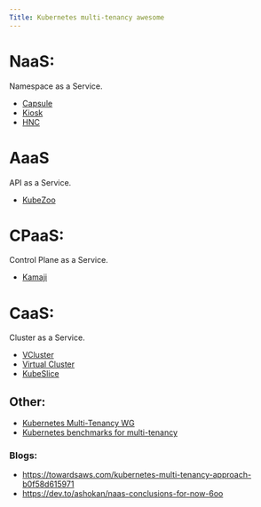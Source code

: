 ```yaml
---
Title: Kubernetes multi-tenancy awesome
---
```


# NaaS:
Namespace as a Service.

* [Capsule](https://github.com/clastix/capsule)
* [Kiosk](https://github.com/loft-sh/kiosk)
* [HNC](https://github.com/kubernetes-sigs/hierarchical-namespaces)

# AaaS
API as a Service.

* [KubeZoo](https://github.com/kubewharf/kubezoo)

# CPaaS:
Control Plane as a Service.

* [Kamaji](https://github.com/clastix/kamaji)

# CaaS:
Cluster as a Service.

* [VCluster](https://github.com/loft-sh/vcluster)
* [Virtual Cluster](https://github.com/kubernetes-sigs/cluster-api-provider-nested/tree/main/virtualcluster)
* [KubeSlice](https://github.com/kubeslice)

## Other:
* [Kubernetes Multi-Tenancy WG](https://github.com/kubernetes-sigs/multi-tenancy)
* [Kubernetes benchmarks for multi-tenancy](https://github.com/kubernetes-sigs/multi-tenancy/tree/master/benchmarks)

### Blogs:
* https://towardsaws.com/kubernetes-multi-tenancy-approach-b0f58d615971
* https://dev.to/ashokan/naas-conclusions-for-now-6oo
